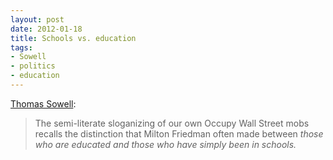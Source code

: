 ```yaml
---
layout: post
date: 2012-01-18
title: Schools vs. education
tags: 
- Sowell
- politics
- education
---
```


[Thomas Sowell](http://m.townhall.com/columnists/ThomasSowell/2012/01/18/an_ignored_disparity_part_ii):

> The semi-literate sloganizing of our own Occupy Wall Street mobs recalls the distinction that Milton Friedman often made between _those who are educated and those who have simply been in schools._


